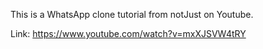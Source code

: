 This is a WhatsApp clone tutorial from notJust on Youtube. 

Link: https://www.youtube.com/watch?v=mxXJSVW4tRY